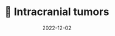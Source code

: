 ---
title: 🧠 Intracranial tumors
date: '2022-12-02'
type: book
weight: 307
commentable: true
_build:
  render: always
  list: never
show_breadcrumb: true
---